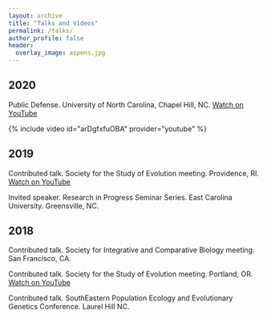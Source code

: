 ```yaml
---
layout: archive
title: "Talks and Videos"
permalink: /talks/
author_profile: false
header:
  overlay_image: aspens.jpg
---
```


## 2020 
Public Defense. University of North Carolina, Chapel Hill, NC. [Watch on YouTube](https://www.youtube.com/watch?v=arDgfxfuOBA)

{% include video id="arDgfxfuOBA" provider="youtube" %}

## 2019	
Contributed talk. Society for the Study of Evolution meeting. Providence, RI. [Watch on YouTube](https://www.youtube.com/watch?v=cEX8pR48S-E)

Invited speaker. Research in Progress Seminar Series. East Carolina University. Greensville, NC.

## 2018		
Contributed talk. Society for Integrative and Comparative Biology meeting. San Francisco, CA.

Contributed talk. Society for the Study of Evolution meeting. Portland, OR. [Watch on YouTube](https://www.youtube.com/watch?v=vl1tPdzJyV4)

Contributed talk. SouthEastern Population Ecology and Evolutionary Genetics Conference. Laurel Hill NC.


